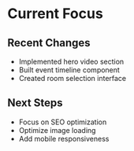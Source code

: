 # Current Focus

## Recent Changes

- Implemented hero video section
- Built event timeline component
- Created room selection interface

## Next Steps

- Focus on SEO optimization
- Optimize image loading
- Add mobile responsiveness
